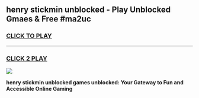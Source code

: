 
## henry stickmin unblocked - Play Unblocked Gmaes & Free #ma2uc
<h3>
<a href="https://news.freeplayer.one?title=henry_stickmin_unblocked&ref=24F">CLICK TO PLAY</a></h3>
<hr>

<h3>
<a href="https://news.freeplayer.one?title=henry_stickmin_unblocked&ref=24F">CLICK 2 PLAY</a>
  
</h3>

<a href="https://news.freeplayer.one?title=henry_stickmin_unblocked&ref=24F/"><img src="https://clearcache.store/games.png"></a>


**henry stickmin unblocked games unblocked: Your Gateway to Fun and Accessible Online Gaming**
